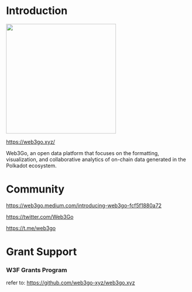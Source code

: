 # Introduction
<img style='width:300px' src='https://web3go.xyz/static/Web3Go.logo-h.png'> 

https://web3go.xyz/

Web3Go, an open data platform that focuses on the formatting, visualization, and collaborative analytics of on-chain data generated in the Polkadot ecosystem.

# Community 
https://web3go.medium.com/introducing-web3go-fcf5f1880a72
 
https://twitter.com/Web3Go
 
https://t.me/web3go


# Grant Support 

### W3F Grants Program

refer to: https://github.com/web3go-xyz/web3go.xyz
